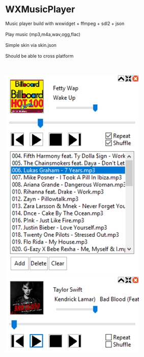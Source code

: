 # WXMusicPlayer
Music player build with wxwidget + ffmpeg + sdl2 + json<br /><br />
Play music (mp3,m4a,wav,ogg,flac)<br /><br />
Simple skin via skin.json <br /><br />
Should be able to cross platform<br /><br />
<br /><br />
<img src="https://github.com/naruto02514/MusicPlayer/blob/master/program.jpg" width="420" height="630">
<img src="https://github.com/naruto02514/MusicPlayer/blob/master/program_schrink.jpg" width="420" height="240">

